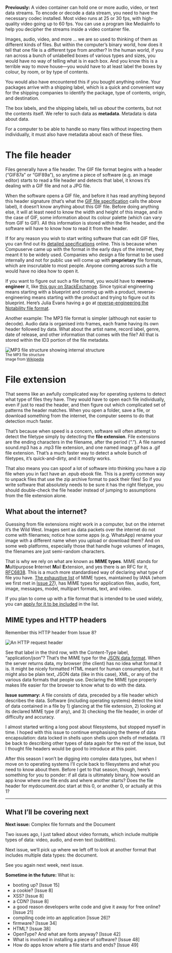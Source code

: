 **Previously:** A video container can hold one or more audio, video, or text data streams. To encode or decode a data stream, you need to have the necessary codec installed. Most video runs at 25 or 30 fps, with high-quality video going up to 60 fps. You can use a program like MediaInfo to help you decipher the streams inside a video container file.

Images, audio, video, and more … we are so used to thinking of them as different kinds of files. But within the computer’s binary world, how does it tell that one file is a different type from another? In the human world, if you ran across a bunch of unlabelled boxes of various types and sizes, you would have no way of telling what is in each box. And you know this is a terrible way to move house—you would have to at least label the boxes by colour, by room, or by type of contents.

You would also have encountered this if you bought anything online. Your packages arrive with a shipping label, which is a quick and convenient way for the shipping companies to identify the package, type of contents, origin, and destination.

The box labels, and the shipping labels, tell us _about_ the contents, but not the contents itself. We refer to such data as **metadata**. Metadata is data about data.

For a computer to be able to handle so many files without inspecting them individually, it must also have metadata about each of these files.

# The file header

Files generally have a file header. The GIF file format begins with a header (“GIF87a” or “GIF89a”), so anytime a piece of software (e.g. an image editor) starts to read a file header and detects that label, it knows it’s dealing with a GIF file and not a JPG file.

When the software opens a GIF file, and before it has read anything beyond this header signature (that’s what the [GIF file specification](https://buttondown.email/laymansguide/archive/lmg-s2-issue-23-specifications-in-software/) calls the above label), it doesn’t know anything about this GIF file. Before doing anything else, it will at least need to know the width and height of this image, and in the case of GIF, some information about its colour palette (which can vary from GIF to GIF). All this information is stored within the file header, and the software will have to know how to read it from the header.

If for any reason you wish to start writing software that can edit GIF files, you can find out its [detailed specifications](https://www.w3.org/Graphics/GIF/spec-gif87.txt) online. This is because when Compuserve came up with the format in the early days of the internet, they meant it to be widely used. Companies who design a file format to be used internally and not for public use will come up with **proprietary** file formats, which are inscrutable to most people. Anyone coming across such a file would have no idea how to open it.

If you want to figure out such a file format, you would have to **reverse-engineer** it, like [this guy on StackExchange](https://reverseengineering.stackexchange.com/questions/261/how-to-reverse-engineer-a-proprietary-data-file-format-e-g-smartboard-notebook). Since typical engineering means starting with a blueprint and coming up with a product, reverse-engineering means starting with the product and trying to figure out its blueprint. Here’s Julia Evans having a go at [reverse-engineering the Notability file format](https://jvns.ca/blog/2018/03/31/reverse-engineering-notability-format/).

Another example: The MP3 file format is simpler (although not easier to decode). Audio data is organised into frames, each frame having its own header followed by data. What about the artist name, record label, genre, date of release, and other information that comes with the file? All that is stored within the ID3 portion of the file metadata.

![MP3 file structure showing internal structure](https://github.com/ngjunsiang/laymansguide/blob/master/season4/issue049/issue049_01.png?raw=true)<br />
<small>The MP3 file structure<br />
Image from [Wikipedia](https://en.wikipedia.org/wiki/MP3#/media/File:Mp3filestructure.svg)</small>

# File extension

That seems like an awfully complicated way for operating systems to detect what type of files they have. They would have to open each file individually, even if just to read the header, and then figure out which complicated set of patterns the header matches. When you open a folder, save a file, or download something from the internet, the computer seems to do that detection much faster.

That’s because when speed is a concern, software will often attempt to detect the filetype simply by detecting the **file extension**. File extensions are the ending characters in the filename, after the period (“.”). A file named sound.mp3 has a .mp3 file extension, and one named image.gif has a .gif file extension. That’s a much faster way to detect a whole bunch of filetypes, it’s quick-and-dirty, and it mostly works.

That also means you can spoof a lot of software into thinking you have a zip file when you in fact have an .epub ebook file. This is a pretty common way to unpack files that use the zip archive format to pack their files! So if you write software that absolutely needs to be sure it has the right filetype, you should double-check the file header instead of jumping to assumptions from the file extension alone.

## What about the internet?

Guessing from file extensions might work in a computer, but on the internet it’s the Wild West. Images sent as data packets over the internet do not come with filenames; notice how some apps (e.g. WhatsApp) rename your image with a different name when you upload or download them? And on some web platforms, especially those that handle huge volumes of images, the filenames are just semi-random characters.

That is why we rely on what are known as **MIME types**. MIME stands for **M**ultipurpose **I**nternet **M**ail **E**xtension, and yes there is an RFC for it, [RFC6838](https://tools.ietf.org/html/rfc6838). This is a much more standardised way of declaring what type of file you have. [The exhaustive list](https://www.iana.org/assignments/media-types/media-types.xhtml#examples) of MIME types, maintained by IANA (whom we first met in [Issue 27](https://buttondown.email/laymansguide/archive/lmg-s3-issue-27-what-is-an-ip-address/)), has MIME types for application files, audio, font, image, messages, model, multipart formats, text, and video.

If you plan to come up with a file format that is intended to be used widely, you can [apply for it to be included](https://www.iana.org/form/media-types) in the list.

## MIME types and HTTP headers

Remember this HTTP header from Issue 8?

![An HTTP request header](https://github.com/ngjunsiang/laymansguide/blob/master/season1/issue009/issue009_01.png?raw=true)

See that label in the third row, with the Content-Type label, “application/json”? That’s the MIME type for the [JSON data format](https://buttondown.email/laymansguide/archive/lmg-issue-5-what-is-json/). When the server returns data, my browser (the client) has no idea what format it is. It might be nicely formatted HTML meant for human consumption, but it might also be plain text, JSON data (like in this case), XML, or any of the various data formats that people use. Declaring the MIME type properly makes life easier for the browser to know what to do with the data.

**Issue summary:** A file consists of data, preceded by a file header which describes the data. Software (including operating systems) detect the kind of data contained in a file by 1) glancing at the file extension, 2) looking at its declared MIME type (if any), and 3) checking the file header, in order of difficulty and accuracy.

I almost started writing a long post about filesystems, but stopped myself in time. I hoped with this issue to continue emphasising the theme of data encapsulation: data locked in shells upon shells upon shells of metadata. I’ll be back to describing other types of data again for the rest of the issue, but I thought file headers would be good to introduce at this point.

After this season I won’t be digging into complex data types, but when I move on to operating systems I’ll cycle back to filesystems and what you need to know about them. Before I get to that season, though, here’s something for you to ponder: if all data is ultimately binary, how would an app know where one file ends and where another starts? Does the file header for mydocument.doc start at this 0, or another 0, or actually at this 1?

-----

## What I’ll be covering next

**Next issue:** Complex file formats and the Document

Two issues ago, I just talked about video formats, which include multiple types of data: video, audio, and even text (subtitles).

Next issue, we’ll pick up where we left off to look at another format that includes multiple data types: the document.

See you again next week, next issue.

**Sometime in the future:** What is:

- booting up? [Issue 15]
- a cookie? [Issue 8]
- XSS? [Issue 8]
- a CDN? [Issue 8]
- a good reason developers write code and give it away for free online? [Issue 21]
- compiling code into an application [Issue 26]?
- firmware? [Issue 34]
- HTML? [Issue 38]
- OpenType? And what are fonts anyway? [Issue 42]
- What is involved in installing a piece of software? [Issue 48]
- How do apps know where a file starts and ends? [Issue 49]
